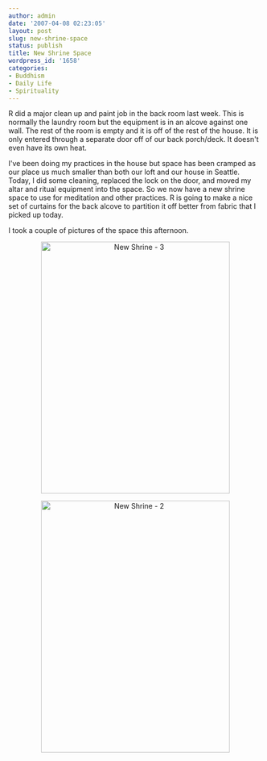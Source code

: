 ```yaml
---
author: admin
date: '2007-04-08 02:23:05'
layout: post
slug: new-shrine-space
status: publish
title: New Shrine Space
wordpress_id: '1658'
categories:
- Buddhism
- Daily Life
- Spirituality
---
```

R did a major clean up and paint job in the back room last week. This is normally the laundry room but the equipment is in an alcove against one wall. The rest of the room is empty and it is off of the rest of the house. It is only entered through a separate door off of our back porch/deck. It doesn't even have its own heat.

I've been doing my practices in the house but space has been cramped as our place us much smaller than both our loft and our house in Seattle. Today, I did some cleaning, replaced the lock on the door, and moved my altar and ritual equipment into the space. So we now have a new shrine space to use for meditation and other practices. R is going to make a nice set of curtains for the back alcove to partition it off better from fabric that I picked up today.

I took a couple of pictures of the space this afternoon.

<p align="center"><a href="http://www.flickr.com/photos/albill/450115091/" title="Photo Sharing"><img src="http://farm1.static.flickr.com/227/450115091_9fb73505db.jpg" width="375" height="500" alt="New Shrine - 3" /></a></p>

<p align="center"><a href="http://www.flickr.com/photos/albill/450100966/" title="Photo Sharing"><img src="http://farm1.static.flickr.com/223/450100966_1cc46d9b55.jpg" width="375" height="500" alt="New Shrine - 2" /></a></p>
